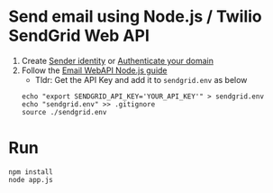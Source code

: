 # Send email using Node.js / Twilio SendGrid Web API 

1. Create [Sender identity](https://app.sendgrid.com/settings/sender_auth/senders/new) or [Authenticate your domain](https://app.sendgrid.com/settings/sender_auth/domain/create)
2. Follow the [Email WebAPI Node.js guide](https://app.sendgrid.com/guide/integrate/langs/nodejs)
    - Tldr: Get the API Key and add it to `sendgrid.env` as below 
    ```
    echo "export SENDGRID_API_KEY='YOUR_API_KEY'" > sendgrid.env
    echo "sendgrid.env" >> .gitignore
    source ./sendgrid.env
    ```

# Run 
```node
npm install
node app.js
```
